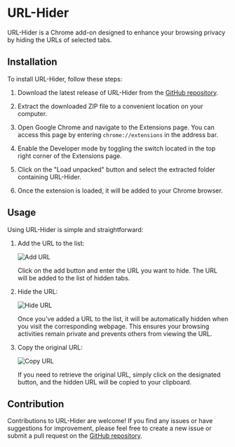 # URL-Hider

URL-Hider is a Chrome add-on designed to enhance your browsing privacy by hiding the URLs of selected tabs.

## Installation

To install URL-Hider, follow these steps:

1. Download the latest release of URL-Hider from the [GitHub repository](https://github.com/JumpingCodes/URL-Hider).

2. Extract the downloaded ZIP file to a convenient location on your computer.

3. Open Google Chrome and navigate to the Extensions page. You can access this page by entering `chrome://extensions` in the address bar.

4. Enable the Developer mode by toggling the switch located in the top right corner of the Extensions page.

5. Click on the "Load unpacked" button and select the extracted folder containing URL-Hider.

6. Once the extension is loaded, it will be added to your Chrome browser.

## Usage

Using URL-Hider is simple and straightforward:

1. Add the URL to the list:

   ![Add URL](https://github.com/JumpingCodes/URL-Hider/assets/47088012/93c37680-c52c-4fae-8820-857293ad2672)

   Click on the add button and enter the URL you want to hide. The URL will be added to the list of hidden tabs.

2. Hide the URL:

   ![Hide URL](https://github.com/JumpingCodes/URL-Hider/assets/47088012/ba8d0cd3-2cce-4317-97e5-6d2977c4a3c1)

   Once you've added a URL to the list, it will be automatically hidden when you visit the corresponding webpage. This ensures your browsing activities remain private and prevents others from viewing the URL.

3. Copy the original URL:

   ![Copy URL](https://github.com/JumpingCodes/URL-Hider/assets/47088012/46acc228-bf61-44e8-94a9-20253ff0895b)

   If you need to retrieve the original URL, simply click on the designated button, and the hidden URL will be copied to your clipboard.

## Contribution

Contributions to URL-Hider are welcome! If you find any issues or have suggestions for improvement, please feel free to create a new issue or submit a pull request on the [GitHub repository](https://github.com/JumpingCodes/URL-Hider).

